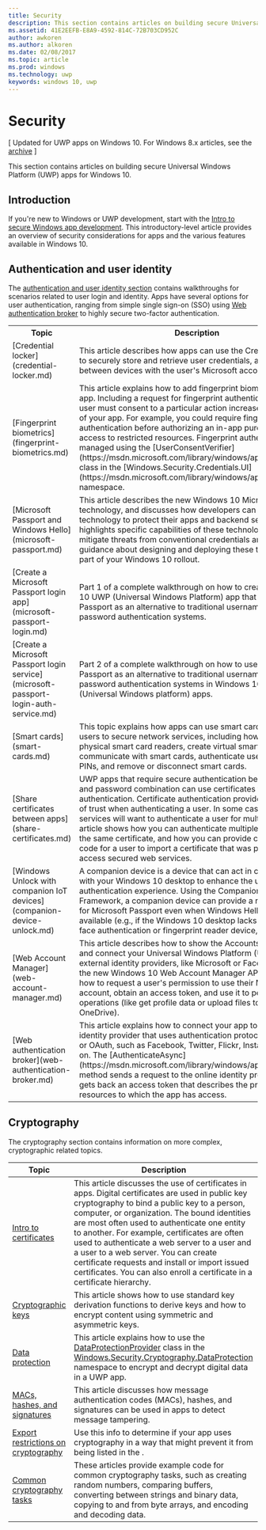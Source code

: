 ```yaml
---
title: Security
description: This section contains articles on building secure Universal Windows Platform (UWP) apps for Windows 10.
ms.assetid: 41E2EEFB-E8A9-4592-814C-72B703CD952C
author: awkoren
ms.author: alkoren
ms.date: 02/08/2017
ms.topic: article
ms.prod: windows
ms.technology: uwp
keywords: windows 10, uwp
---
```


# Security


\[ Updated for UWP apps on Windows 10. For Windows 8.x articles, see the [archive](http://go.microsoft.com/fwlink/p/?linkid=619132) \]

This section contains articles on building secure Universal Windows Platform (UWP) apps for Windows 10.

## Introduction 

If you're new to Windows or UWP development, start with the [Intro to secure Windows app development](intro-to-secure-windows-app-development.md). This introductory-level article provides an overview of security considerations for apps and the various features available in Windows 10.

## Authentication and user identity

The [authentication and user identity section](authentication-and-user-identity.md) contains walkthroughs for scenarios related to user login and identity. Apps have several options for user authentication, ranging from simple single sign-on (SSO) using [Web authentication broker](web-authentication-broker.md) to highly secure two-factor authentication.

<table>
<tr><th>Topic</th><th>Description</th></tr>
<tr><td>[Credential locker](credential-locker.md)</td><td>This article describes how apps can use the Credential Locker to securely store and retrieve user credentials, and roam them between devices with the user's Microsoft account</td></tr>

<tr><td>[Fingerprint biometrics](fingerprint-biometrics.md) </td><td>This article explains how to add fingerprint biometrics to your app. Including a request for fingerprint authentication when the user must consent to a particular action increases the security of your app. For example, you could require fingerprint authentication before authorizing an in-app purchase, or access to restricted resources. Fingerprint authentication is managed using the [UserConsentVerifier](https://msdn.microsoft.com/library/windows/apps/dn279134) class in the [Windows.Security.Credentials.UI](https://msdn.microsoft.com/library/windows/apps/hh701356) namespace.</td></tr>
<tr><td>[Microsoft Passport and Windows Hello](microsoft-passport.md)</td><td>This article describes the new Windows 10 Microsoft Passport technology, and discusses how developers can implement this technology to protect their apps and backend services. It highlights specific capabilities of these technologies that help mitigate threats from conventional credentials and provides guidance about designing and deploying these technologies as part of your Windows 10 rollout. </td></tr>
<tr><td>[Create a Microsoft Passport login app](microsoft-passport-login.md)</td><td>Part 1 of a complete walkthrough on how to create a Windows 10 UWP (Universal Windows Platform) app that uses Microsoft Passport as an alternative to traditional username and password authentication systems.</td></tr>
<tr><td>[Create a Microsoft Passport login service](microsoft-passport-login-auth-service.md)</td><td>Part 2 of a complete walkthrough on how to use Microsoft Passport as an alternative to traditional username and password authentication systems in Windows 10 UWP (Universal Windows platform) apps.</td></tr>
<tr><td>[Smart cards](smart-cards.md)</td><td>This topic explains how apps can use smart cards to connect users to secure network services, including how to access physical smart card readers, create virtual smart cards, communicate with smart cards, authenticate users, reset user PINs, and remove or disconnect smart cards.</td></tr>
<tr><td>[Share certificates between apps](share-certificates.md)</td><td>UWP apps that require secure authentication beyond a user Id and password combination can use certificates for authentication. Certificate authentication provides a high level of trust when authenticating a user. In some cases, a group of services will want to authenticate a user for multiple apps. This article shows how you can authenticate multiple apps using the same certificate, and how you can provide convenient code for a user to import a certificate that was provided to access secured web services.</td></tr>
<tr><td>[Windows Unlock with companion IoT devices](companion-device-unlock.md)</td><td>A companion device is a device that can act in conjunction with your Windows 10 desktop to enhance the user authentication experience. Using the Companion Device Framework, a companion device can provide a rich experience for Microsoft Passport even when Windows Hello is not available (e.g., if the Windows 10 desktop lacks a camera for face authentication or fingerprint reader device, for example).</td></tr>
<tr><td>[Web Account Manager](web-account-manager.md)</td><td>This article describes how to show the AccountsSettingsPane and connect your Universal Windows Platform (UWP) app to external identity providers, like Microsoft or Facebook, using the new Windows 10 Web Account Manager APIs. You'll learn how to request a user's permission to use their Microsoft account, obtain an access token, and use it to perform basic operations (like get profile data or upload files to their OneDrive). </td></tr>
<tr><td>[Web authentication broker](web-authentication-broker.md)</td><td>This article explains how to connect your app to an online identity provider that uses authentication protocols like OpenID or OAuth, such as Facebook, Twitter, Flickr, Instagram, and so on. The [AuthenticateAsync](https://msdn.microsoft.com/library/windows/apps/br212066) method sends a request to the online identity provider and gets back an access token that describes the provider resources to which the app has access.</td></tr>
</table>

## Cryptography 

The cryptography section contains information on more complex, cryptographic related topics. 

| Topic                                                                         | Description                                                                                                                                                                                                                                                                                                                                                                                                                                                                                                            |
|-------------------------------------------------------------------------------|------------------------------------------------------------------------------------------------------------------------------------------------------------------------------------------------------------------------------------------------------------------------------------------------------------------------------------------------------------------------------------------------------------------------------------------------------------------------------------------------------------------------|
| [Intro to certificates](certificates.md)                                      | This article discusses the use of certificates in apps. Digital certificates are used in public key cryptography to bind a public key to a person, computer, or organization. The bound identities are most often used to authenticate one entity to another. For example, certificates are often used to authenticate a web server to a user and a user to a web server. You can create certificate requests and install or import issued certificates. You can also enroll a certificate in a certificate hierarchy. |
| [Cryptographic keys](cryptographic-keys.md)                                   | This article shows how to use standard key derivation functions to derive keys and how to encrypt content using symmetric and asymmetric keys.                                                                                                                                                                                                                                                                                                                                                                         |
| [Data protection](data-protection.md)                                         | This article explains how to use the [DataProtectionProvider](https://msdn.microsoft.com/library/windows/apps/br241559) class in the [Windows.Security.Cryptography.DataProtection](https://msdn.microsoft.com/library/windows/apps/br241585) namespace to encrypt and decrypt digital data in a UWP app.                                                                                                                                                                                                              |
| [MACs, hashes, and signatures](macs-hashes-and-signatures.md)               | This article discusses how message authentication codes (MACs), hashes, and signatures can be used in apps to detect message tampering.                                                                                                                                                                                                                                                                                                                                                                                |
| [Export restrictions on cryptography](export-restrictions-on-cryptography.md) | Use this info to determine if your app uses cryptography in a way that might prevent it from being listed in the .                                                                                                                                                                                                                                                                                                                                                                                                     |
| [Common cryptography tasks](common-cryptography-tasks.md)                     | These articles provide example code for common cryptography tasks, such as creating random numbers, comparing buffers, converting between strings and binary data, copying to and from byte arrays, and encoding and decoding data.                                                                                                                                                                                                                                                                                    |
